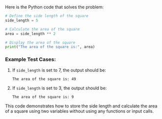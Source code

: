 Here is the Python code that solves the problem:

```py
# Define the side length of the square
side_length = 5

# Calculate the area of the square
area = side_length ** 2

# Display the area of the square
print("The area of the square is:", area)
```

### Example Test Cases:
1. If `side_length` is set to 7, the output should be:
   ```
   The area of the square is: 49
   ```

2. If `side_length` is set to 3, the output should be:
   ```
   The area of the square is: 9
   ```

This code demonstrates how to store the side length and calculate the area of a square using two variables without using any functions or input calls.